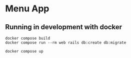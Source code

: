 # Menu App

## Running in development with docker

```
docker compose build
docker compose run --rm web rails db:create db:migrate

docker compose up
```
